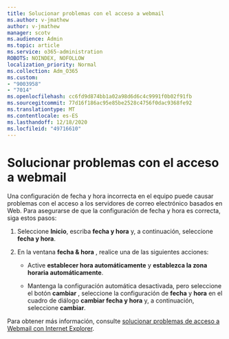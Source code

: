 ```yaml
---
title: Solucionar problemas con el acceso a webmail
ms.author: v-jmathew
author: v-jmathew
manager: scotv
ms.audience: Admin
ms.topic: article
ms.service: o365-administration
ROBOTS: NOINDEX, NOFOLLOW
localization_priority: Normal
ms.collection: Adm_O365
ms.custom:
- "9003958"
- "7014"
ms.openlocfilehash: cc6fd9d874bb1a02a98d6d6c4c9991f0b02f91fb
ms.sourcegitcommit: 77d16f186ac95e85be2528c4756f0dac9368fe92
ms.translationtype: MT
ms.contentlocale: es-ES
ms.lasthandoff: 12/18/2020
ms.locfileid: "49716610"
---
```

# <a name="troubleshoot-problems-with-accessing-webmail"></a>Solucionar problemas con el acceso a webmail

Una configuración de fecha y hora incorrecta en el equipo puede causar problemas con el acceso a los servidores de correo electrónico basados en Web. Para asegurarse de que la configuración de fecha y hora es correcta, siga estos pasos:

1. Seleccione **Inicio**, escriba **fecha y hora** y, a continuación, seleccione **fecha y hora**.
2. En la ventana **fecha & hora** , realice una de las siguientes acciones:

    - Active **establecer hora automáticamente** y **establezca la zona horaria automáticamente**.

    - Mantenga la configuración automática desactivada, pero seleccione el botón **cambiar** , seleccione la configuración de **fecha** y **hora** en el cuadro de diálogo **cambiar fecha y hora** y, a continuación, seleccione **cambiar**.

Para obtener más información, consulte [solucionar problemas de acceso a Webmail con Internet Explorer](https://go.microsoft.com/fwlink/?linkid=2139414).
